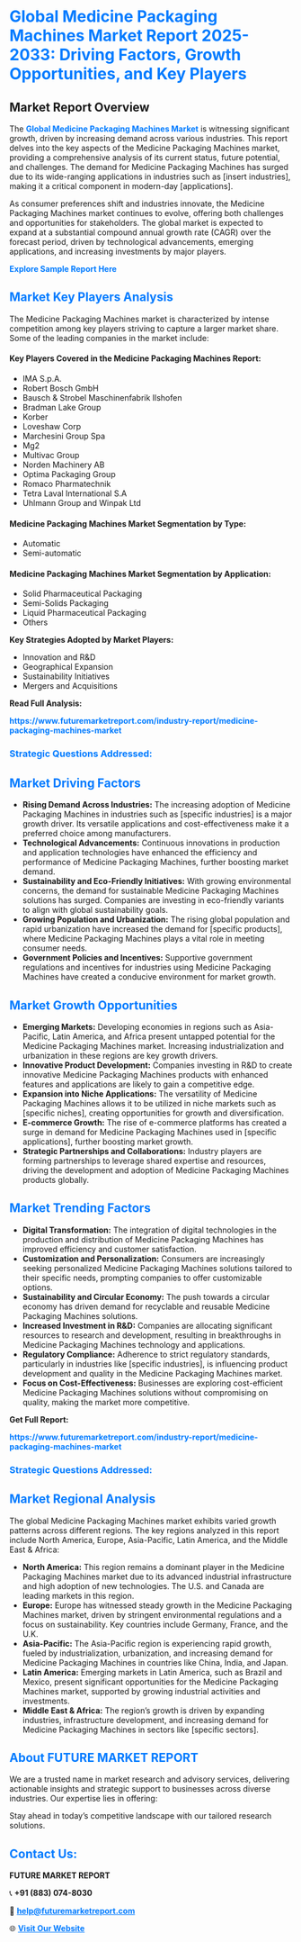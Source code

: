 <h1 style="color: #007BFF;">Global Medicine Packaging Machines Market Report 2025-2033: Driving Factors, Growth Opportunities, and Key Players</h1>

<section id="overview">
<h2>Market Report Overview</h2>
<p>The <a href="https://www.futuremarketreport.com/industry-report/medicine-packaging-machines-market" style="color: #007BFF; text-decoration: none;"><strong>Global Medicine Packaging Machines Market</strong></a> is witnessing significant growth, driven by increasing demand across various industries. This report delves into the key aspects of the Medicine Packaging Machines market, providing a comprehensive analysis of its current status, future potential, and challenges. The demand for Medicine Packaging Machines has surged due to its wide-ranging applications in industries such as [insert industries], making it a critical component in modern-day [applications].</p>
<p>As consumer preferences shift and industries innovate, the Medicine Packaging Machines market continues to evolve, offering both challenges and opportunities for stakeholders. The global market is expected to expand at a substantial compound annual growth rate (CAGR) over the forecast period, driven by technological advancements, emerging applications, and increasing investments by major players.</p>
</section>

<section id="overview">
<p><a href="https://www.futuremarketreport.com/request-sample/reportId=87878" style="color: #007BFF; text-decoration: none;"><strong>Explore Sample Report Here</strong></a></p>
</section>

<section id="key-players">
<h2 style="color: #007BFF;">Market Key Players Analysis</h2>
<p>The Medicine Packaging Machines market is characterized by intense competition among key players striving to capture a larger market share. Some of the leading companies in the market include:</p>
<h4>Key Players Covered in the Medicine Packaging Machines Report:</h4>
<ul><li>IMA S.p.A.</li><li>Robert Bosch GmbH</li><li>Bausch &amp; Strobel Maschinenfabrik Ilshofen</li><li>Bradman Lake Group</li><li>Korber</li><li>Loveshaw Corp</li><li>Marchesini Group Spa</li><li>Mg2</li><li>Multivac Group</li><li>Norden Machinery AB</li><li>Optima Packaging Group</li><li>Romaco Pharmatechnik</li><li>Tetra Laval International S.A</li><li>Uhlmann Group and Winpak Ltd</li></ul>
<h4>Medicine Packaging Machines Market Segmentation by Type:</h4>
<ul><li>Automatic</li><li>Semi-automatic</li></ul>

<h4>Medicine Packaging Machines Market Segmentation by Application:</h4>
<ul><li>Solid Pharmaceutical Packaging</li><li>Semi-Solids Packaging</li><li>Liquid Pharmaceutical Packaging</li><li>Others</li></ul>
<p><strong>Key Strategies Adopted by Market Players:</strong></p>
<ul>
<li>Innovation and R&D</li>
<li>Geographical Expansion</li>
<li>Sustainability Initiatives</li>
<li>Mergers and Acquisitions</li>
</ul>
</section>

<section>
<p><strong>Read Full Analysis: </strong></p><a href="https://www.futuremarketreport.com/industry-report/medicine-packaging-machines-market" style="color: #007BFF; text-decoration: none;"><strong>https://www.futuremarketreport.com/industry-report/medicine-packaging-machines-market</strong></a>
<h3 style="color: #007BFF;">Strategic Questions Addressed:</h3>
</section>

<section id="driving-factors">
<h2 style="color: #007BFF;">Market Driving Factors</h2>
<ul>
<li><strong>Rising Demand Across Industries:</strong> The increasing adoption of Medicine Packaging Machines in industries such as [specific industries] is a major growth driver. Its versatile applications and cost-effectiveness make it a preferred choice among manufacturers.</li>
<li><strong>Technological Advancements:</strong> Continuous innovations in production and application technologies have enhanced the efficiency and performance of Medicine Packaging Machines, further boosting market demand.</li>
<li><strong>Sustainability and Eco-Friendly Initiatives:</strong> With growing environmental concerns, the demand for sustainable Medicine Packaging Machines solutions has surged. Companies are investing in eco-friendly variants to align with global sustainability goals.</li>
<li><strong>Growing Population and Urbanization:</strong> The rising global population and rapid urbanization have increased the demand for [specific products], where Medicine Packaging Machines plays a vital role in meeting consumer needs.</li>
<li><strong>Government Policies and Incentives:</strong> Supportive government regulations and incentives for industries using Medicine Packaging Machines have created a conducive environment for market growth.</li>
</ul>
</section>

<section id="growth-opportunities">
<h2 style="color: #007BFF;">Market Growth Opportunities</h2>
<ul>
<li><strong>Emerging Markets:</strong> Developing economies in regions such as Asia-Pacific, Latin America, and Africa present untapped potential for the Medicine Packaging Machines market. Increasing industrialization and urbanization in these regions are key growth drivers.</li>
<li><strong>Innovative Product Development:</strong> Companies investing in R&D to create innovative Medicine Packaging Machines products with enhanced features and applications are likely to gain a competitive edge.</li>
<li><strong>Expansion into Niche Applications:</strong> The versatility of Medicine Packaging Machines allows it to be utilized in niche markets such as [specific niches], creating opportunities for growth and diversification.</li>
<li><strong>E-commerce Growth:</strong> The rise of e-commerce platforms has created a surge in demand for Medicine Packaging Machines used in [specific applications], further boosting market growth.</li>
<li><strong>Strategic Partnerships and Collaborations:</strong> Industry players are forming partnerships to leverage shared expertise and resources, driving the development and adoption of Medicine Packaging Machines products globally.</li>
</ul>
</section>

<section id="trending-factors">
<h2 style="color: #007BFF;">Market Trending Factors</h2>
<ul>
<li><strong>Digital Transformation:</strong> The integration of digital technologies in the production and distribution of Medicine Packaging Machines has improved efficiency and customer satisfaction.</li>
<li><strong>Customization and Personalization:</strong> Consumers are increasingly seeking personalized Medicine Packaging Machines solutions tailored to their specific needs, prompting companies to offer customizable options.</li>
<li><strong>Sustainability and Circular Economy:</strong> The push towards a circular economy has driven demand for recyclable and reusable Medicine Packaging Machines solutions.</li>
<li><strong>Increased Investment in R&D:</strong> Companies are allocating significant resources to research and development, resulting in breakthroughs in Medicine Packaging Machines technology and applications.</li>
<li><strong>Regulatory Compliance:</strong> Adherence to strict regulatory standards, particularly in industries like [specific industries], is influencing product development and quality in the Medicine Packaging Machines market.</li>
<li><strong>Focus on Cost-Effectiveness:</strong> Businesses are exploring cost-efficient Medicine Packaging Machines solutions without compromising on quality, making the market more competitive.</li>
</ul>
</section>

<section>
<p><strong>Get Full Report: </strong></p><a href="https://www.futuremarketreport.com/industry-report/medicine-packaging-machines-market" style="color: #007BFF; text-decoration: none;"><strong>https://www.futuremarketreport.com/industry-report/medicine-packaging-machines-market</strong></a>
<h3 style="color: #007BFF;">Strategic Questions Addressed:</h3>
</section>


<section id="regional-analysis">
<h2 style="color: #007BFF;">Market Regional Analysis</h2>
<p>The global Medicine Packaging Machines market exhibits varied growth patterns across different regions. The key regions analyzed in this report include North America, Europe, Asia-Pacific, Latin America, and the Middle East & Africa:</p>
<ul>
<li><strong>North America:</strong> This region remains a dominant player in the Medicine Packaging Machines market due to its advanced industrial infrastructure and high adoption of new technologies. The U.S. and Canada are leading markets in this region.</li>
<li><strong>Europe:</strong> Europe has witnessed steady growth in the Medicine Packaging Machines market, driven by stringent environmental regulations and a focus on sustainability. Key countries include Germany, France, and the U.K.</li>
<li><strong>Asia-Pacific:</strong> The Asia-Pacific region is experiencing rapid growth, fueled by industrialization, urbanization, and increasing demand for Medicine Packaging Machines in countries like China, India, and Japan.</li>
<li><strong>Latin America:</strong> Emerging markets in Latin America, such as Brazil and Mexico, present significant opportunities for the Medicine Packaging Machines market, supported by growing industrial activities and investments.</li>
<li><strong>Middle East & Africa:</strong> The region’s growth is driven by expanding industries, infrastructure development, and increasing demand for Medicine Packaging Machines in sectors like [specific sectors].</li>
</ul>
</section>

<footer>
<h2 style="color: #007BFF;">About FUTURE MARKET REPORT</h2>
<p>We are a trusted name in market research and advisory services, delivering actionable insights and strategic support to businesses across diverse industries. Our expertise lies in offering:</p>

<p>Stay ahead in today’s competitive landscape with our tailored research solutions.</p>

<h2 style="color: #007BFF;">Contact Us:</h2>
<p><strong>FUTURE MARKET REPORT</strong></p>
<p>📞 <strong>+91 (883) 074-8030</strong></p>
<p>📧 <strong><a href="mailto:help@futuremarketreport.com" style="color: #007BFF;">help@futuremarketreport.com</a></strong></p>
<p>🌐 <strong><a href="https://www.futuremarketreport.com/" style="color: #007BFF;">Visit Our Website</a></strong></p>
</footer>